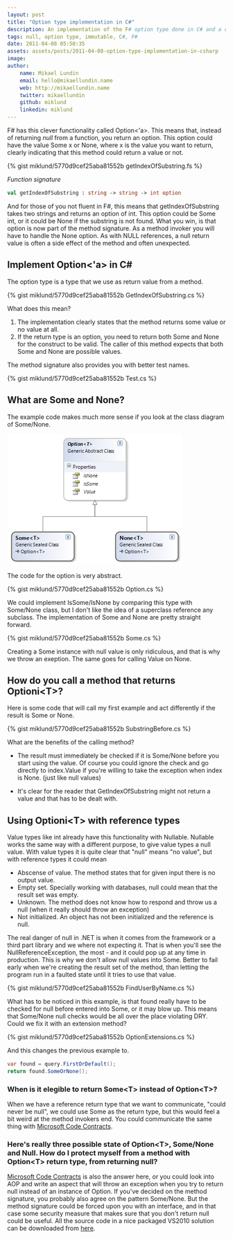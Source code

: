 ```yaml
---
layout: post
title: "Option type implementation in C#"
description: An implementation of the F# option type done in C# and a discussion on how this is relevant or null should be accepted as status quo.
tags: null, option type, immutable, C#, F#
date: 2011-04-08 05:50:35
assets: assets/posts/2011-04-08-option-type-implementation-in-csharp
image: 
author:
    name: Mikael Lundin
    email: hello@mikaellundin.name
    web: http://mikaellundin.name
    twitter: mikaellundin
    github: miklund
    linkedin: miklund
---
```


F# has this clever functionality called Option&lt;'a&gt;. This means that, instead of returning _null_ from a function, you return an option. This option could have the value Some x or None, where x is the value you want to return, clearly indicating that this method could return a value or not.

{% gist miklund/5770d9cef25aba81552b getIndexOfSubstring.fs %}

_Function signature_

```fsharp
val getIndexOfSubstring : string -> string -> int option
```

And for those of you not fluent in F#, this means that getIndexOfSubstring takes two strings and returns an option of int. This option could be Some int, or it could be None if the substring is not found.  What you win, is that option is now part of the method signature. As a method invoker you will have to handle the None option. As with NULL references, a null return value is often a side effect of the method and often unexpected.

## Implement Option&lt;'a&gt; in C#

The option type is a type that we use as return value from a method.

{% gist miklund/5770d9cef25aba81552b GetIndexOfSubstring.cs %}

What does this mean?

1. The implementation clearly states that the method returns some value or no value at all.
2. If the return type is an option, you need to return both Some and None for the construct to be valid. The caller of this method expects that both Some and None are possible values.

The method signature also provides you with better test names.

{% gist miklund/5770d9cef25aba81552b Test.cs %}

## What are Some and None?

The example code makes much more sense if you look at the class diagram of Some/None.

![class diagram](/assets/posts/2011-04-08-option-type-implementation-in-csharp/ClassDiagram.png)

The code for the option is very abstract.

{% gist miklund/5770d9cef25aba81552b Option.cs %}

We could implement IsSome/IsNone by comparing this type with Some/None class, but I don't like the idea of a superclass reference any subclass. The implementation of Some and None are pretty straight forward.

{% gist miklund/5770d9cef25aba81552b Some.cs %}

Creating a Some instance with null value is only ridiculous, and that is why we throw an exeption. The same goes for calling Value on None.

## How do you call a method that returns Optioni&lt;T&gt;?

Here is some code that will call my first example and act differently if the result is Some or None.

{% gist miklund/5770d9cef25aba81552b SubstringBefore.cs %}

What are the benefits of the calling method?

* The result must immediately be checked if it is Some/None before you start using the value. Of course you could ignore the check and go directly to index.Value if you're willing to take the exception when index is None. (just like null values)

* It's clear for the reader that GetIndexOfSubstring might not return a value and that has to be dealt with.

## Using Optioni&lt;T&gt; with reference types

Value types like int already have this functionality with Nullable<T>. Nullable works the same way with a different purpose, to give value types a null value.  With value types it is quite clear that "null" means "no value", but with reference types it could mean

* Abscense of value. The method states that for given input there is no output value.
* Empty set. Specially working with databases, null could mean that the result set was empty.
* Unknown. The method does not know how to respond and throw us a null (when it really should throw an exception)
* Not initialized. An object has not been initialized and the reference is null.

The real danger of null in .NET is when it comes from the framework or a third part library and we where not expecting it. That is when you'll see the NullReferenceException, the most - and it could pop up at any time in production.  This is why we don't allow null values into Some. Better to fail early when we're creating the result set of the method, than letting the program run in a faulted state until it tries to use that value.

{% gist miklund/5770d9cef25aba81552b FindUserByName.cs %}

What has to be noticed in this example, is that found really have to be checked for null before entered into Some, or it may blow up. This means that Some/None null checks would be all over the place violating DRY. Could we fix it with an extension method?

{% gist miklund/5770d9cef25aba81552b OptionExtensions.cs %}

And this changes the previous example to.

```csharp
var found = query.FirstOrDefault();
return found.SomeOrNone();
```

### When is it elegible to return Some&lt;T&gt; instead of Option&lt;T&gt;?

When we have a reference return type that we want to communicate, "could never be null", we could use Some as the return type, but this would feel a bit weird at the method invokers end. You could communicate the same thing with [Microsoft Code Contracts](http://research.microsoft.com/en-us/projects/contracts/).

### Here's really three possible state of Option&lt;T&gt;, Some/None and Null. How do I protect myself from a method with Option&lt;T&gt; return type, from returning null?

[Microsoft Code Contracts](http://research.microsoft.com/en-us/projects/contracts/) is also the answer here, or you could look into AOP and write an aspect that will throw an exception when you try to return null instead of an instance of Option<T>.  If you've decided on the method signature, you probably also agree on the pattern Some/None. But the method signature could be forced upon you with an interface, and in that case some security measure that makes sure that you don't return null could be useful.  All the source code in a nice packaged VS2010 solution can be downloaded from [here](/assets/posts/2011-04-08-option-type-implementation-in-csharp/LiteMedia.OptionExample.zip "LiteMedia.OptionExample archive").
